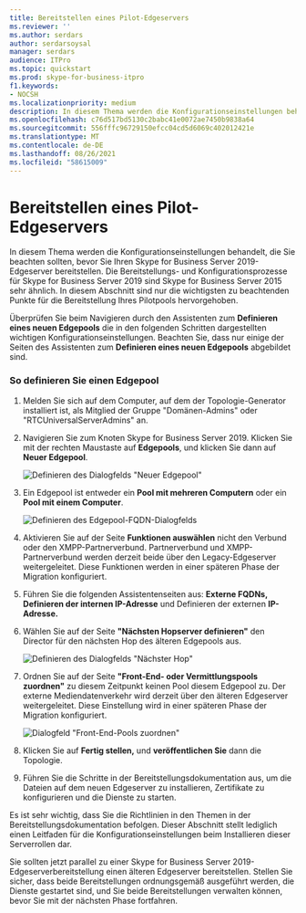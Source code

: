 ```yaml
---
title: Bereitstellen eines Pilot-Edgeservers
ms.reviewer: ''
ms.author: serdars
author: serdarsoysal
manager: serdars
audience: ITPro
ms.topic: quickstart
ms.prod: skype-for-business-itpro
f1.keywords:
- NOCSH
ms.localizationpriority: medium
description: In diesem Thema werden die Konfigurationseinstellungen behandelt, die Sie vor der Bereitstellung Ihres Skype for Business Server 2019-Edgeservers beachten sollten. Die Bereitstellungs- und Konfigurationsprozesse für Skype for Business Server 2019 sind Skype for Business Server 2015 sehr ähnlich. In diesem Abschnitt sind nur die wichtigsten zu beachtenden Punkte für die Bereitstellung Ihres Pilotpools hervorgehoben. Ausführliche Schritte finden Sie unter Deploying external user access in Skype for Business Server 2019 in der Bereitstellungsdokumentation, die den Bereitstellungsprozess beschreibt und außerdem Konfigurationsinformationen für den externen Benutzerzugriff bereitstellt.
ms.openlocfilehash: c76d517bd5130c2babc41e0072ae7450b9838a64
ms.sourcegitcommit: 556fffc96729150efcc04cd5d6069c402012421e
ms.translationtype: MT
ms.contentlocale: de-DE
ms.lasthandoff: 08/26/2021
ms.locfileid: "58615009"
---
```

# <a name="deploy-pilot-edge-server"></a>Bereitstellen eines Pilot-Edgeservers

In diesem Thema werden die Konfigurationseinstellungen behandelt, die Sie beachten sollten, bevor Sie Ihren Skype for Business Server 2019-Edgeserver bereitstellen. Die Bereitstellungs- und Konfigurationsprozesse für Skype for Business Server 2019 sind Skype for Business Server 2015 sehr ähnlich. In diesem Abschnitt sind nur die wichtigsten zu beachtenden Punkte für die Bereitstellung Ihres Pilotpools hervorgehoben. <!-- For detailed steps, see 
 [Deploying external user access in Skype for Business Server 2019](../deployment/deploying-external-user-access/deploying-external-user-access.md) in the Deployment documentation, which describes the deployment process and also gives configuration information for external user access.  -->
  
Überprüfen Sie beim Navigieren durch den Assistenten zum **Definieren eines neuen Edgepools** die in den folgenden Schritten dargestellten wichtigen Konfigurationseinstellungen. Beachten Sie, dass nur einige der Seiten des Assistenten zum **Definieren eines neuen Edgepools** abgebildet sind. 
  
### <a name="to-define-an-edge-pool"></a>So definieren Sie einen Edgepool

1. Melden Sie sich auf dem Computer, auf dem der Topologie-Generator installiert ist, als Mitglied der Gruppe "Domänen-Admins" oder "RTCUniversalServerAdmins" an.
    
2. Navigieren Sie zum Knoten Skype for Business Server 2019. Klicken Sie mit der rechten Maustaste auf **Edgepools**, und klicken Sie dann auf **Neuer Edgepool**.
    
     ![Definieren des Dialogfelds "Neuer Edgepool"](../media/migration_ocs_topo_edgepool_page1.JPG)
  
3. Ein Edgepool ist entweder ein **Pool mit mehreren Computern** oder ein **Pool mit einem Computer**.
    
     ![Definieren des Edgepool-FQDN-Dialogfelds](../media/migration_ocs_topo_edgepool_page2.JPG)
  
4. Aktivieren Sie auf der Seite **Funktionen auswählen** nicht den Verbund oder den XMPP-Partnerverbund. Partnerverbund und XMPP-Partnerverbund werden derzeit beide über den Legacy-Edgeserver weitergeleitet. Diese Funktionen werden in einer späteren Phase der Migration konfiguriert. 

  
5. Führen Sie die folgenden Assistentenseiten aus: **Externe FQDNs,** **Definieren der internen IP-Adresse** und Definieren der externen **IP-Adresse.**
    
6. Wählen Sie auf der Seite **"Nächsten Hopserver definieren"** den Director für den nächsten Hop des älteren Edgepools aus. 
    
     ![Definieren des Dialogfelds "Nächster Hop"](../media/migration_ocs_topo_edgepool_page7.JPG)
  
7. Ordnen Sie auf der Seite **"Front-End- oder Vermittlungspools zuordnen"** zu diesem Zeitpunkt keinen Pool diesem Edgepool zu. Der externe Mediendatenverkehr wird derzeit über den älteren Edgeserver weitergeleitet. Diese Einstellung wird in einer späteren Phase der Migration konfiguriert. 
    
     ![Dialogfeld "Front-End-Pools zuordnen"](../media/migration_ocs_topo_edgepool_page8.JPG)
  
8. Klicken Sie auf **Fertig stellen,** und **veröffentlichen Sie** dann die Topologie. 
    
9. Führen Sie die Schritte in der Bereitstellungsdokumentation aus, um die Dateien auf dem neuen Edgeserver zu installieren, Zertifikate zu konfigurieren und die Dienste zu starten. 
<!-- [Install Edge Servers for Skype for Business Server 2019](../deployment/deploying-external-user-access/install-edge-servers.md) in -->
    
Es ist sehr wichtig, dass Sie die Richtlinien in den Themen in der Bereitstellungsdokumentation befolgen. Dieser Abschnitt stellt lediglich einen Leitfaden für die Konfigurationseinstellungen beim Installieren dieser Serverrollen dar. 
<!-- [Deploying external user access in Skype for Business Server 2019](../deployment/deploying-external-user-access/deploying-external-user-access.md) -->
  
Sie sollten jetzt parallel zu einer Skype for Business Server 2019-Edgeserverbereitstellung einen älteren Edgeserver bereitstellen. Stellen Sie sicher, dass beide Bereitstellungen ordnungsgemäß ausgeführt werden, die Dienste gestartet sind, und Sie beide Bereitstellungen verwalten können, bevor Sie mit der nächsten Phase fortfahren. 
  

